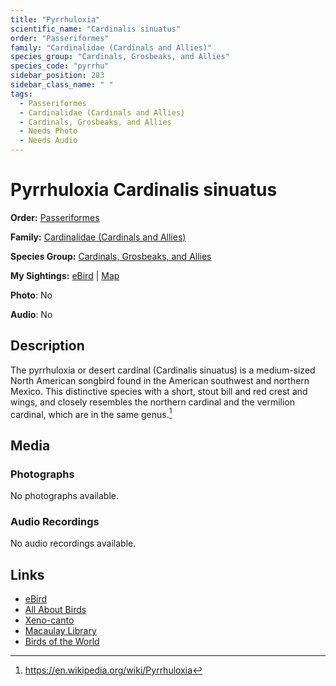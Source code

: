 ```yaml
---
title: "Pyrrhuloxia"
scientific_name: "Cardinalis sinuatus"
order: "Passeriformes"
family: "Cardinalidae (Cardinals and Allies)"
species_group: "Cardinals, Grosbeaks, and Allies"
species_code: "pyrrhu"
sidebar_position: 283
sidebar_class_name: " "
tags: 
  - Passeriformes
  - Cardinalidae (Cardinals and Allies)
  - Cardinals, Grosbeaks, and Allies
  - Needs Photo
  - Needs Audio
---
```


# Pyrrhuloxia <span className='sci_name'>Cardinalis sinuatus</span>

**Order:** [Passeriformes](/tags/passeriformes)

**Family:** [Cardinalidae (Cardinals and Allies)](/tags/cardinalidae-cardinals-and-allies)

**Species Group:** [Cardinals, Grosbeaks, and Allies](/tags/cardinals-grosbeaks-and-allies)

**My Sightings:** [eBird](https://ebird.org/lifelist?r=world&time=life&spp=pyrrhu) | [Map](/map?species_code=pyrrhu)

**Photo**: No 

**Audio**: No

## Description
The pyrrhuloxia  or desert cardinal (Cardinalis sinuatus) is a medium-sized North American songbird found in the American southwest and northern Mexico. This distinctive species with a short, stout bill and red crest and wings, and closely resembles the northern cardinal and the vermilion cardinal, which are in the same genus.[^1]

[^1]: https://en.wikipedia.org/wiki/Pyrrhuloxia

## Media
### Photographs
No photographs available.

### Audio Recordings
No audio recordings available.

## Links
* [eBird](https://ebird.org/species/pyrrhu) 
* [All About Birds](https://www.allaboutbirds.org/guide/pyrrhu) 
* [Xeno-canto](https://www.xeno-canto.org/species/cardinalis-sinuatus) 
* [Macaulay Library](https://search.macaulaylibrary.org/catalog?taxonCode=pyrrhu&sort=rating_rank_desc)
* [Birds of the World](https://birdsoftheworld.org/bow/species/pyrrhu)
